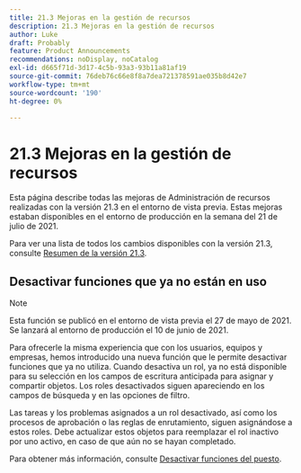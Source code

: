 ```yaml
---
title: 21.3 Mejoras en la gestión de recursos
description: 21.3 Mejoras en la gestión de recursos
author: Luke
draft: Probably
feature: Product Announcements
recommendations: noDisplay, noCatalog
exl-id: d665f71d-3d17-4c5b-93a3-93b11a81af19
source-git-commit: 76deb76c66e8f8a7dea721378591ae035b8d42e7
workflow-type: tm+mt
source-wordcount: '190'
ht-degree: 0%

---
```


# 21.3 Mejoras en la gestión de recursos

Esta página describe todas las mejoras de Administración de recursos realizadas con la versión 21.3 en el entorno de vista previa. Estas mejoras estaban disponibles en el entorno de producción en la semana del 21 de julio de 2021.

Para ver una lista de todos los cambios disponibles con la versión 21.3, consulte [Resumen de la versión 21.3](../../../product-announcements/product-releases/21.3-release-activity/21-3-release-overview.md).

## Desactivar funciones que ya no están en uso

>[!NOTE]
>
>Esta función se publicó en el entorno de vista previa el 27 de mayo de 2021. Se lanzará al entorno de producción el 10 de junio de 2021.

Para ofrecerle la misma experiencia que con los usuarios, equipos y empresas, hemos introducido una nueva función que le permite desactivar funciones que ya no utiliza. Cuando desactiva un rol, ya no está disponible para su selección en los campos de escritura anticipada para asignar y compartir objetos. Los roles desactivados siguen apareciendo en los campos de búsqueda y en las opciones de filtro.

Las tareas y los problemas asignados a un rol desactivado, así como los procesos de aprobación o las reglas de enrutamiento, siguen asignándose a estos roles. Debe actualizar estos objetos para reemplazar el rol inactivo por uno activo, en caso de que aún no se hayan completado.

Para obtener más información, consulte [Desactivar funciones del puesto](../../../administration-and-setup/set-up-workfront/organizational-setup/deactivate-job-roles.md).

